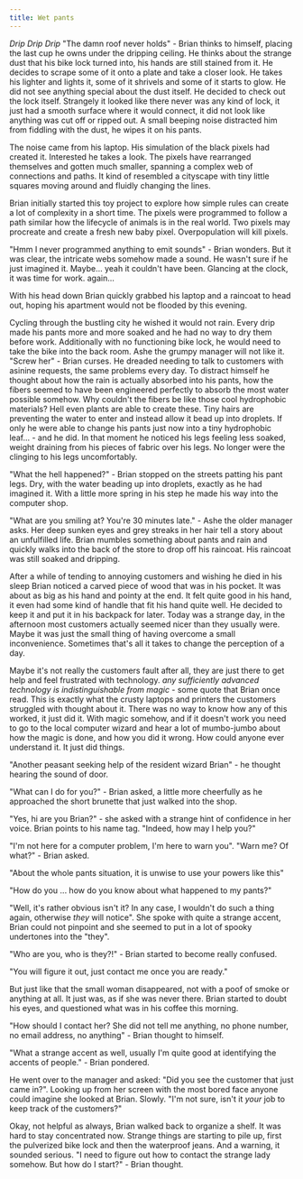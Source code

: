 ```yaml
---
title: Wet pants
---
```


_Drip_ _Drip_ _Drip_ "The damn roof never holds" - Brian thinks to himself, placing the last cup he owns under the dripping ceiling.  He thinks about the strange dust that his bike lock turned into, his hands are still stained from it. He decides to scrape some of it onto a plate and take a closer look. He takes his lighter and lights it, some of it shrivels and some of it starts to glow. He did not see anything special about the dust itself. He decided to check out the lock itself. Strangely it looked like there never was any kind of lock, it just had a smooth surface where it would connect, it did not look like anything was cut off or ripped out. A small beeping noise distracted him from fiddling with the dust, he wipes it on his pants.

The noise came from his laptop. His simulation of the black pixels had created it. Interested he takes a look. The pixels have rearranged themselves and gotten much smaller, spanning a complex web of connections and paths. It kind of resembled a cityscape with tiny little squares moving around and fluidly changing the lines.

Brian initially started this toy project to explore how simple rules can create a lot of complexity in a short time. The pixels were programmed to follow a path similar how the lifecycle of animals is in the real world. Two pixels may procreate and create a fresh new baby pixel. Overpopulation will kill pixels. 


"Hmm I never programmed anything to emit sounds" - Brian wonders. But it was clear, the intricate webs somehow made a sound. He wasn't sure if he just imagined it. Maybe... yeah it couldn't have been. Glancing at the clock, it was time for work. again... 


With his head down Brian quickly grabbed his laptop and a raincoat to head out, hoping his apartment would not be flooded by this evening.

Cycling through the bustling city he wished it would not rain. Every drip made his pants more and more soaked and he had no way to dry them before work. Additionally with no functioning bike lock, he would need to take the bike into the back room. Ashe the grumpy manager will not like it. "Screw her" - Brian curses. He dreaded needing to talk to customers with asinine requests, the same problems every day. To distract himself he thought about how the rain is actually absorbed into his pants, how the fibers seemed to have been engineered perfectly to absorb the most water possible somehow. Why couldn't the fibers be like those cool hydrophobic materials? Hell even plants are able to create these. Tiny hairs are preventing the water to enter and instead allow it bead up into droplets. If only he were able to change his pants just now into a tiny hydrophobic leaf... - and he did. In that moment he noticed his legs feeling less soaked, weight draining from his pieces of fabric over his legs. No longer were the clinging to his legs uncomfortably.

"What the hell happened?" - Brian stopped on the streets patting his pant legs. Dry, with the water beading up into droplets, exactly as he had imagined it. With a little more spring in his step he made his way into the computer shop.

"What are you smiling at? You're 30 minutes late." - Ashe the older manager asks. Her deep sunken eyes and grey streaks in her hair tell a story about an unfulfilled life. Brian mumbles something about pants and rain and quickly walks into the back of the store to drop off his raincoat. His raincoat was still soaked and dripping.

After a while of tending to annoying customers and wishing he died in his sleep Brian noticed a carved piece of wood that was in his pocket. It was about as big as his hand and pointy at the end. It felt quite good in his hand, it even had some kind of handle that fit his hand quite well. He decided to keep it and put it in his backpack for later. Today was a strange day, in the afternoon most customers actually seemed nicer than they usually were. Maybe it was just the small thing of having overcome a small inconvenience. Sometimes that's all it takes to change the perception of a day. 

Maybe it's not really the customers fault after all, they are just there to get help and feel frustrated with technology. _any sufficiently advanced technology is indistinguishable from magic_ - some quote that Brian once read. This is exactly what the crusty laptops and printers the customers struggled with thought about it. There was no way to know how any of this worked, it just did it. With magic somehow, and if it doesn't work you need to go to the local computer wizard and hear a lot of mumbo-jumbo about how the magic is done, and how you did it wrong. How could anyone ever understand it. It just did things.

"Another peasant seeking help of the resident wizard Brian" - he thought hearing the sound of door.

"What can I do for you?" - Brian asked, a little more cheerfully as he approached the short brunette that just walked into the shop.

"Yes, hi are you Brian?" - she asked with a strange hint of confidence in her voice. Brian points to his name tag. "Indeed, how may I help you?"

"I'm not here for a computer problem, I'm here to warn you". "Warn me? Of what?" - Brian asked.

"About the whole pants situation, it is unwise to use your powers like this"

"How do you ... how do you know about what happened to my pants?"

"Well, it's rather obvious isn't it? In any case, I wouldn't do such a thing again, otherwise _they_ will notice". She spoke with quite a strange accent, Brian could not pinpoint and she seemed to put in a lot of spooky undertones into the "they".

"Who are you, who is they?!" - Brian started to become really confused.

"You will figure it out, just contact me once you are ready."

But just like that the small woman disappeared, not with a poof of smoke or anything at all. It just was, as if she was never there. Brian started to doubt his eyes, and questioned what was in his coffee this morning.

"How should I contact her? She did not tell me anything, no phone number, no email address, no anything" - Brian thought to himself.

"What a strange accent as well, usually I'm quite good at identifying the accents of people." - Brian pondered.

He went over to the manager and asked: "Did you see the customer that just came in?". Looking up from her screen with the most bored face anyone could imagine she looked at Brian. Slowly. "I'm not sure, isn't it _your_ job to keep track of the customers?"

Okay, not helpful as always, Brian walked back to organize a shelf. It was hard to stay concentrated now. Strange things are starting to pile up, first the pulverized bike lock and then the waterproof jeans. And a warning, it sounded serious. "I need to figure out how to contact the strange lady somehow. But how do I start?" - Brian thought.
